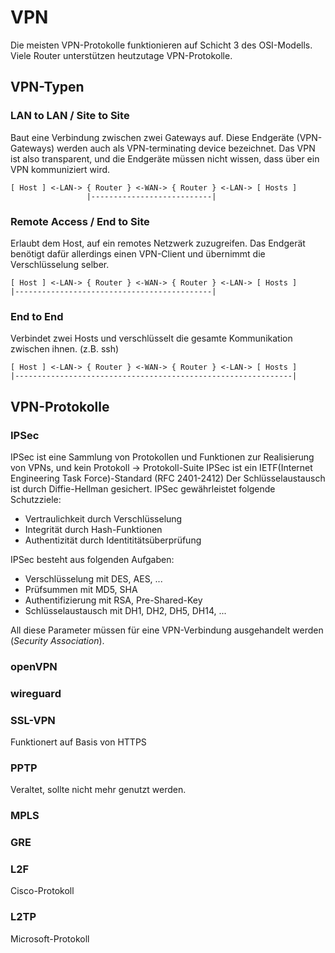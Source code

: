 # VPN

Die meisten VPN-Protokolle funktionieren auf Schicht 3 des OSI-Modells. Viele Router unterstützen heutzutage VPN-Protokolle.

## VPN-Typen

### LAN to LAN / Site to Site

Baut eine Verbindung zwischen zwei Gateways auf.
Diese Endgeräte (VPN-Gateways) werden auch als VPN-terminating device bezeichnet.
Das VPN ist also transparent, und die Endgeräte müssen nicht wissen, dass über ein VPN kommuniziert wird.

```
[ Host ] <-LAN-> { Router } <-WAN-> { Router } <-LAN-> [ Hosts ]
                 |---------------------------|
```

### Remote Access / End to Site

Erlaubt dem Host, auf ein remotes Netzwerk zuzugreifen.
Das Endgerät benötigt dafür allerdings einen VPN-Client und übernimmt die Verschlüsselung selber.

```
[ Host ] <-LAN-> { Router } <-WAN-> { Router } <-LAN-> [ Hosts ] 
|--------------------------------------------|
```

### End to End

Verbindet zwei Hosts und verschlüsselt die gesamte Kommunikation zwischen ihnen. (z.B. ssh)
```
[ Host ] <-LAN-> { Router } <-WAN-> { Router } <-LAN-> [ Hosts ]
|--------------------------------------------------------------| 
```

## VPN-Protokolle

### IPSec

IPSec ist eine Sammlung von Protokollen und Funktionen zur Realisierung von VPNs, und kein Protokoll -> Protokoll-Suite
IPSec ist ein IETF(Internet Engineering Task Force)-Standard (RFC 2401-2412)
Der Schlüsselaustausch ist durch Diffie-Hellman gesichert.
IPSec gewährleistet folgende Schutzziele:

- Vertraulichkeit durch Verschlüsselung 
- Integrität durch Hash-Funktionen
- Authentizität durch Identititätsüberprüfung 

IPSec besteht aus folgenden Aufgaben:

- Verschlüsselung mit DES, AES, ...
- Prüfsummen mit MD5, SHA 
- Authentifizierung mit RSA, Pre-Shared-Key
- Schlüsselaustausch mit DH1, DH2, DH5, DH14, ...

All diese Parameter müssen für eine VPN-Verbindung ausgehandelt werden (*Security Association*).

### openVPN

### wireguard

### SSL-VPN 

Funktionert auf Basis von HTTPS

### PPTP

Veraltet, sollte nicht mehr genutzt werden.

### MPLS

### GRE

### L2F

Cisco-Protokoll

### L2TP 

Microsoft-Protokoll
